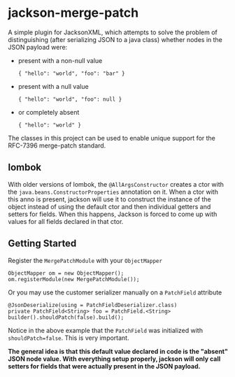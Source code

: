 # jackson-merge-patch
A simple plugin for JacksonXML, which attempts to solve the problem of distinguishing (after serializing JSON to a java class) whether nodes in the JSON payload were:
- present with a non-null value
    ```
    { "hello": "world", "foo": "bar" }
    ```
- present with a null value
    ```
    { "hello": "world", "foo": null }
    ```
- or completely absent
    ```
    { "hello": "world" }
    ```

The classes in this project can be used to enable unique support for the RFC-7396 merge-patch standard.

 
## lombok
With older versions of lombok, the `@AllArgsConstructor` creates a ctor with the `java.beans.ConstructorProperties` annotation on it. 
When a ctor with this anno is present, jackson will use it to construct the instance of the object instead of using the default ctor and 
then individual getters and setters for fields. When this happens, Jackson is forced to come up with values for all fields declared in that 
ctor.
 
## Getting Started
Register the `MergePatchModule` with your `ObjectMapper`
 
```
ObjectMapper om = new ObjectMapper();
om.registerModule(new MergePatchModule());
```
Or you may use the customer serializer manually on a `PatchField` attribute

```
@JsonDeserialize(using = PatchFieldDeserializer.class)
private PatchField<String> foo = PatchField.<String> builder().shouldPatch(false).build();
```

Notice in the above example that the `PatchField` was initialized with `shouldPatch=false`. This is very important.

**The general idea is that this default value declared in code is the "absent" JSON node value. With everything setup properly,
jackson will only call setters for fields that were actually present in the JSON payload.**
